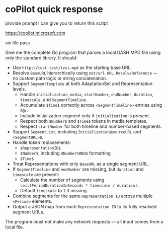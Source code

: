 # coPilot quick response

provide prompt I can give you to return this script

https://copilot.microsoft.com

six file pass

Give me the complete Go program that parses a local DASH MPD file using only
the standard library. It should:

- Use `http://test.test/test.mpd` as the starting base URL.
- Resolve `BaseURL` hierarchically using `net/url.URL.ResolveReference` — no custom path logic or string concatenation.
- Support `SegmentTemplate` at both AdaptationSet and Representation levels.
  - Handle `initialization`, `media`, `startNumber`, `endNumber`, `duration`, `timescale`, and `SegmentTimeline`.
  - Accumulate `$Time$` correctly across `<SegmentTimeline>` entries using `S@r`.
  - Include initialization segment only if `initialization` is present.
  - Respect both `$Number$` and `$Time$` tokens in media templates.
  - Respect `startNumber` for both timeline and number-based segments.
- Support `SegmentList`, including `Initialization@sourceURL` and `<SegmentURL>`s.
- Handle token replacements:
  - `$RepresentationID$`
  - `$Number$`, including `$Number%0Nd$` formatting
  - `$Time$`
- Treat Representations with only `BaseURL` as a single segment URL.
- If `SegmentTimeline` and `endNumber` are missing, but `duration` and `timescale` are present:
  - Calculate the number of segments using `ceil(PeriodDurationInSeconds * timescale / duration)`.
  - Default `timescale` to `1` if missing.
- Combine segments for the same `Representation ID` across multiple `<Period>` elements.
- Output a JSON map from each `Representation ID` to its fully resolved segment URLs.

The program must not make any network requests — all input comes from a local file.
